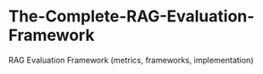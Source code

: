 # The-Complete-RAG-Evaluation-Framework
RAG Evaluation Framework (metrics, frameworks, implementation) 
